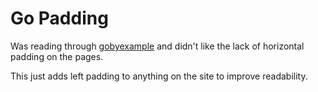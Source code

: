 # Go Padding

Was reading through [gobyexample](https://gobyexample.com) and didn't like the lack of horizontal padding on the pages.

This just adds left padding to anything on the site to improve readability.
